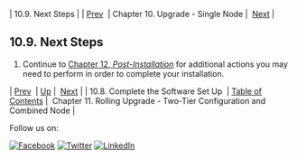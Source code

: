 | 10.9. Next Steps |
| [Prev](upgrade.single_node.complete_setup.php)  | Chapter 10. Upgrade - Single Node |  [Next](upgrade.two_tier_configuration_rolling.php) |

## 10.9. Next Steps

1.  Continue to [Chapter 12, *Post-Installation*](post_installation.php "Chapter 12. Post-Installation") for additional actions you may need to perform in order to complete your installation.

| [Prev](upgrade.single_node.complete_setup.php)  | [Up](upgrade.single_node.php) |  [Next](upgrade.two_tier_configuration_rolling.php) |
| 10.8. Complete the Software Set Up  | [Table of Contents](index.php) |  Chapter 11. Rolling Upgrade - Two-Tier Configuration and Combined Node |

Follow us on:

[![Facebook](https://support.messagesystems.com/images/icon-facebook.png)](http://www.facebook.com/messagesystems) [![Twitter](https://support.messagesystems.com/images/icon-twitter.png)](http://twitter.com/#!/MessageSystems) [![LinkedIn](https://support.messagesystems.com/images/icon-linkedin.png)](http://www.linkedin.com/company/message-systems)